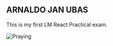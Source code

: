 ## ARNALDO JAN UBAS

This is my first LM React Practical exam.

![Praying](https://media.giphy.com/media/3oz8xALrfMNLmcNrVe/giphy.gif)